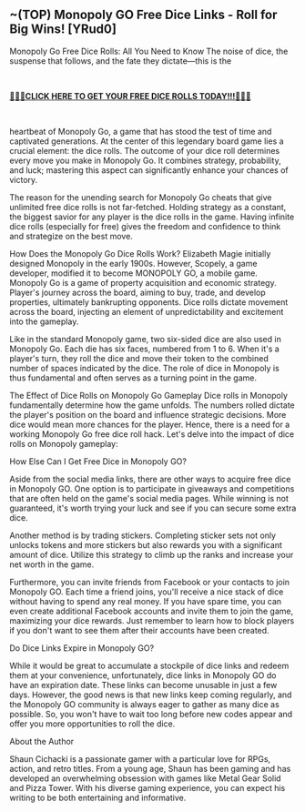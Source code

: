 
<div class="AaEUD" data-query="media"><h2 id="viewer-foo" class="_7NR3c _0JSlB QPKcH _--naY public-DraftStyleDefault-block-depth0 fixed-tab-size public-DraftStyleDefault-text-ltr"><span class="L-IRt public-DraftStyleDefault-ltr"><span>~(TOP) Monopoly GO Free Dice Links - Roll for Big Wins! [YRud0]</span></span></h2><p id="viewer-2347d" class="G-OZr _0JSlB QPKcH _--naY public-DraftStyleDefault-block-depth0 fixed-tab-size public-DraftStyleDefault-text-ltr"><span class="L-IRt public-DraftStyleDefault-ltr"><span>Monopoly Go Free Dice Rolls: All You Need to Know The noise of dice, the suspense that follows, and the fate they dictate—this is the </span></span></p><div id="viewer-dsao7" class="G-OZr _0JSlB QPKcH _--naY public-DraftStyleDefault-block-depth0 fixed-tab-size public-DraftStyleDefault-text-ltr"><span class="L-IRt public-DraftStyleDefault-ltr"><span><br role="presentation"></span></span></div><p id="viewer-9kpma" class="G-OZr _0JSlB QPKcH _--naY public-DraftStyleDefault-block-depth0 fixed-tab-size public-DraftStyleDefault-text-ltr"><span class="L-IRt public-DraftStyleDefault-ltr"><span><span class="jYjnW"><a target="_blank" href="https://wnsm.com/IntranetPortal/media/2020-Branches-of-the-Year/monopoly-go-dice.html" rel="noopener noreferrer" class="i2Kon kVZaL" data-hook="WebLink"><strong style="font-weight:700"><u style="text-decoration:underline"><span>🎲🎲🎲CLICK HERE TO GET YOUR FREE DICE ROLLS TODAY!!!🎲🎲🎲</span></u></strong></a></span></span></span></p><div id="viewer-9o59h" class="G-OZr _0JSlB QPKcH _--naY public-DraftStyleDefault-block-depth0 fixed-tab-size public-DraftStyleDefault-text-ltr"><span class="L-IRt public-DraftStyleDefault-ltr"><span><br role="presentation"></span></span></div><p id="viewer-9nsik" class="G-OZr _0JSlB QPKcH _--naY public-DraftStyleDefault-block-depth0 fixed-tab-size public-DraftStyleDefault-text-ltr"><span class="L-IRt public-DraftStyleDefault-ltr"><span>heartbeat of Monopoly Go, a game that has stood the test of time and captivated generations. At the center of this legendary board game lies a crucial element: the dice rolls. The outcome of your dice roll determines every move you make in Monopoly Go. It combines strategy, probability, and luck; mastering this aspect can significantly enhance your chances of victory.</span></span></p><p id="viewer-5gbnb" class="G-OZr _0JSlB QPKcH _--naY public-DraftStyleDefault-block-depth0 fixed-tab-size public-DraftStyleDefault-text-ltr"><span class="L-IRt public-DraftStyleDefault-ltr"><span>The reason for the unending search for Monopoly Go cheats that give unlimited free dice rolls is not far-fetched. Holding strategy as a constant, the biggest savior for any player is the dice rolls in the game. Having infinite dice rolls (especially for free) gives the freedom and confidence to think and strategize on the best move.</span></span></p><p id="viewer-2apni" class="G-OZr _0JSlB QPKcH _--naY public-DraftStyleDefault-block-depth0 fixed-tab-size public-DraftStyleDefault-text-ltr"><span class="L-IRt public-DraftStyleDefault-ltr"><span>How Does the Monopoly Go Dice Rolls Work? Elizabeth Magie initially designed Monopoly in the early 1900s. However, Scopely, a game developer, modified it to become MONOPOLY GO, a mobile game. Monopoly Go is a game of property acquisition and economic strategy. Player's journey across the board, aiming to buy, trade, and develop properties, ultimately bankrupting opponents. Dice rolls dictate movement across the board, injecting an element of unpredictability and excitement into the gameplay.</span></span></p><p id="viewer-3gosu" class="G-OZr _0JSlB QPKcH _--naY public-DraftStyleDefault-block-depth0 fixed-tab-size public-DraftStyleDefault-text-ltr"><span class="L-IRt public-DraftStyleDefault-ltr"><span>Like in the standard Monopoly game, two six-sided dice are also used in Monopoly Go. Each die has six faces, numbered from 1 to 6. When it's a player's turn, they roll the dice and move their token to the combined number of spaces indicated by the dice. The role of dice in Monopoly is thus fundamental and often serves as a turning point in the game.</span></span></p><p id="viewer-82luf" class="G-OZr _0JSlB QPKcH _--naY public-DraftStyleDefault-block-depth0 fixed-tab-size public-DraftStyleDefault-text-ltr"><span class="L-IRt public-DraftStyleDefault-ltr"><span>The Effect of Dice Rolls on Monopoly Go Gameplay Dice rolls in Monopoly fundamentally determine how the game unfolds. The numbers rolled dictate the player's position on the board and influence strategic decisions. More dice would mean more chances for the player. Hence, there is a need for a working Monopoly Go free dice roll hack. Let's delve into the impact of dice rolls on Monopoly gameplay:</span></span></p><p id="viewer-30b6c" class="G-OZr _0JSlB QPKcH _--naY public-DraftStyleDefault-block-depth0 fixed-tab-size public-DraftStyleDefault-text-ltr"><span class="L-IRt public-DraftStyleDefault-ltr"><span>How Else Can I Get Free Dice in Monopoly GO?</span></span></p><p id="viewer-3p7d" class="G-OZr _0JSlB QPKcH _--naY public-DraftStyleDefault-block-depth0 fixed-tab-size public-DraftStyleDefault-text-ltr"><span class="L-IRt public-DraftStyleDefault-ltr"><span>Aside from the social media links, there are other ways to acquire free dice in Monopoly GO. One option is to participate in giveaways and competitions that are often held on the game's social media pages. While winning is not guaranteed, it's worth trying your luck and see if you can secure some extra dice.</span></span></p><p id="viewer-5pqgs" class="G-OZr _0JSlB QPKcH _--naY public-DraftStyleDefault-block-depth0 fixed-tab-size public-DraftStyleDefault-text-ltr"><span class="L-IRt public-DraftStyleDefault-ltr"><span>Another method is by trading stickers. Completing sticker sets not only unlocks tokens and more stickers but also rewards you with a significant amount of dice. Utilize this strategy to climb up the ranks and increase your net worth in the game.</span></span></p><p id="viewer-174ji" class="G-OZr _0JSlB QPKcH _--naY public-DraftStyleDefault-block-depth0 fixed-tab-size public-DraftStyleDefault-text-ltr"><span class="L-IRt public-DraftStyleDefault-ltr"><span>Furthermore, you can invite friends from Facebook or your contacts to join Monopoly GO. Each time a friend joins, you'll receive a nice stack of dice without having to spend any real money. If you have spare time, you can even create additional Facebook accounts and invite them to join the game, maximizing your dice rewards. Just remember to learn how to block players if you don't want to see them after their accounts have been created.</span></span></p><p id="viewer-1efbg" class="G-OZr _0JSlB QPKcH _--naY public-DraftStyleDefault-block-depth0 fixed-tab-size public-DraftStyleDefault-text-ltr"><span class="L-IRt public-DraftStyleDefault-ltr"><span>Do Dice Links Expire in Monopoly GO?</span></span></p><p id="viewer-cafh5" class="G-OZr _0JSlB QPKcH _--naY public-DraftStyleDefault-block-depth0 fixed-tab-size public-DraftStyleDefault-text-ltr"><span class="L-IRt public-DraftStyleDefault-ltr"><span>While it would be great to accumulate a stockpile of dice links and redeem them at your convenience, unfortunately, dice links in Monopoly GO do have an expiration date. These links can become unusable in just a few days. However, the good news is that new links keep coming regularly, and the Monopoly GO community is always eager to gather as many dice as possible. So, you won't have to wait too long before new codes appear and offer you more opportunities to roll the dice.</span></span></p><p id="viewer-bqjr4" class="G-OZr _0JSlB QPKcH _--naY public-DraftStyleDefault-block-depth0 fixed-tab-size public-DraftStyleDefault-text-ltr"><span class="L-IRt public-DraftStyleDefault-ltr"><span>About the Author</span></span></p><p id="viewer-4ln3u" class="G-OZr _0JSlB QPKcH _--naY public-DraftStyleDefault-block-depth0 fixed-tab-size public-DraftStyleDefault-text-ltr"><span class="L-IRt public-DraftStyleDefault-ltr"><span>Shaun Cichacki is a passionate gamer with a particular love for RPGs, action, and retro titles. From a young age, Shaun has been gaming and has developed an overwhelming obsession with games like Metal Gear Solid and Pizza Tower. With his diverse gaming experience, you can expect his writing to be both entertaining and informative.</span></span></p></div>
<br>
